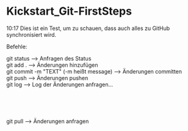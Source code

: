 # Kickstart_Git-FirstSteps

10:17 Dies ist ein Test, um zu schauen, dass auch alles zu GitHub synchronisiert wird.

Befehle:

git status --> Anfragen des Status
<br>
git add . --> Änderungen hinzufügen
<br>
git commit -m "TEXT" (-m heißt message) --> Änderungen committen
<br>
git push --> Änderungen pushen
<br>
git log --> Log der Änderungen anfragen...

<br>
<br>
<br>

git pull --> Änderungen anfragen